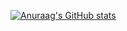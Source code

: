 
<!--
### Hi there 👋

**anuraagbarde/anuraagbarde** is a ✨ _special_ ✨ repository because its `README.md` (this file) appears on your GitHub profile.

Here are some ideas to get you started:

- 🔭 I’m currently working on ...
- 🌱 I’m currently learning ...
- 👯 I’m looking to collaborate on ...
- 🤔 I’m looking for help with ...
- 💬 Ask me about ...
- 📫 How to reach me: ...
- 😄 Pronouns: ...
- ⚡ Fun fact: ...
-->

[![Anuraag's GitHub stats](https://github-readme-stats.vercel.app/api?username=anuraagbarde&show_icons=true&count_private=true&theme=dracula)](https://github.com/anuraagbarde)
